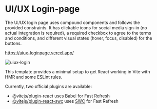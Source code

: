 # UI/UX Login-page
The UI/UX login page uses compound components and follows the provided constraints. It has clickable icons for social media sign-in (no actual integration is required), a required checkbox to agree to the terms and conditions, and different visual states (hover, focus, disabled) for the buttons.

https://uiux-loginpage.vercel.app/

![uiux-login](https://github.com/Mary-Mena21/UIUX-page/assets/85176043/c0fa6b23-5525-4cfd-9c5b-e0e34f65d303)



This template provides a minimal setup to get React working in Vite with HMR and some ESLint rules.

Currently, two official plugins are available:

- [@vitejs/plugin-react](https://github.com/vitejs/vite-plugin-react/blob/main/packages/plugin-react/README.md) uses [Babel](https://babeljs.io/) for Fast Refresh
- [@vitejs/plugin-react-swc](https://github.com/vitejs/vite-plugin-react-swc) uses [SWC](https://swc.rs/) for Fast Refresh
